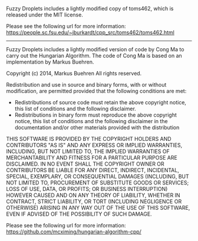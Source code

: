 Fuzzy Droplets includes a lightly modified copy of toms462, which is released under the MIT license. 

Please see the following url for more information: https://people.sc.fsu.edu/~jburkardt/cpp_src/toms462/toms462.html

-----------

Fuzzy Droplets includes a lightly modified version of code by Cong Ma to carry out the Hungarian Algorithm. The code of Cong Ma is based on an implementation by Markus Buehren. 

Copyright (c) 2014, Markus Buehren
All rights reserved.

Redistribution and use in source and binary forms, with or without
modification, are permitted provided that the following conditions are
met:

* Redistributions of source code must retain the above copyright notice, this list of conditions and the following disclaimer.
* Redistributions in binary form must reproduce the above copyright notice, this list of conditions and the following disclaimer in the documentation and/or other materials provided with the distribution

THIS SOFTWARE IS PROVIDED BY THE COPYRIGHT HOLDERS AND CONTRIBUTORS "AS IS"
AND ANY EXPRESS OR IMPLIED WARRANTIES, INCLUDING, BUT NOT LIMITED TO, THE
IMPLIED WARRANTIES OF MERCHANTABILITY AND FITNESS FOR A PARTICULAR PURPOSE
ARE DISCLAIMED. IN NO EVENT SHALL THE COPYRIGHT OWNER OR CONTRIBUTORS BE
LIABLE FOR ANY DIRECT, INDIRECT, INCIDENTAL, SPECIAL, EXEMPLARY, OR
CONSEQUENTIAL DAMAGES (INCLUDING, BUT NOT LIMITED TO, PROCUREMENT OF
SUBSTITUTE GOODS OR SERVICES; LOSS OF USE, DATA, OR PROFITS; OR BUSINESS
INTERRUPTION) HOWEVER CAUSED AND ON ANY THEORY OF LIABILITY, WHETHER IN
CONTRACT, STRICT LIABILITY, OR TORT (INCLUDING NEGLIGENCE OR OTHERWISE)
ARISING IN ANY WAY OUT OF THE USE OF THIS SOFTWARE, EVEN IF ADVISED OF THE
POSSIBILITY OF SUCH DAMAGE.

Please see the following url for more information: https://github.com/mcximing/hungarian-algorithm-cpp/